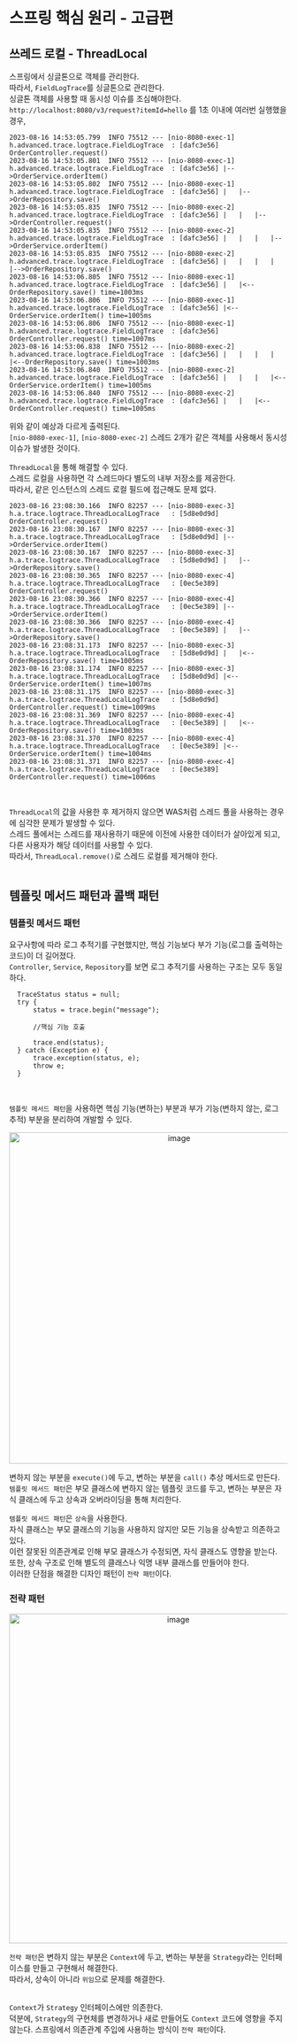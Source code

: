 # 스프링 핵심 원리 - 고급편

## 쓰레드 로컬 - ThreadLocal

스프링에서 싱글톤으로 객체를 관리한다.  
따라서, `FieldLogTrace`를 싱글톤으로 관리한다.  
싱글톤 객체를 사용할 때 동시성 이슈를 조심해야한다.  
`http://localhost:8080/v3/request?itemId=hello` 를 1초 이내에 여러번 실행했을 경우,

```
2023-08-16 14:53:05.799  INFO 75512 --- [nio-8080-exec-1] h.advanced.trace.logtrace.FieldLogTrace  : [dafc3e56] OrderController.request()
2023-08-16 14:53:05.801  INFO 75512 --- [nio-8080-exec-1] h.advanced.trace.logtrace.FieldLogTrace  : [dafc3e56] |-->OrderService.orderItem()
2023-08-16 14:53:05.802  INFO 75512 --- [nio-8080-exec-1] h.advanced.trace.logtrace.FieldLogTrace  : [dafc3e56] |   |-->OrderRepository.save()
2023-08-16 14:53:05.835  INFO 75512 --- [nio-8080-exec-2] h.advanced.trace.logtrace.FieldLogTrace  : [dafc3e56] |   |   |-->OrderController.request()
2023-08-16 14:53:05.835  INFO 75512 --- [nio-8080-exec-2] h.advanced.trace.logtrace.FieldLogTrace  : [dafc3e56] |   |   |   |-->OrderService.orderItem()
2023-08-16 14:53:05.835  INFO 75512 --- [nio-8080-exec-2] h.advanced.trace.logtrace.FieldLogTrace  : [dafc3e56] |   |   |   |   |-->OrderRepository.save()
2023-08-16 14:53:06.805  INFO 75512 --- [nio-8080-exec-1] h.advanced.trace.logtrace.FieldLogTrace  : [dafc3e56] |   |<--OrderRepository.save() time=1003ms
2023-08-16 14:53:06.806  INFO 75512 --- [nio-8080-exec-1] h.advanced.trace.logtrace.FieldLogTrace  : [dafc3e56] |<--OrderService.orderItem() time=1005ms
2023-08-16 14:53:06.806  INFO 75512 --- [nio-8080-exec-1] h.advanced.trace.logtrace.FieldLogTrace  : [dafc3e56] OrderController.request() time=1007ms
2023-08-16 14:53:06.838  INFO 75512 --- [nio-8080-exec-2] h.advanced.trace.logtrace.FieldLogTrace  : [dafc3e56] |   |   |   |   |<--OrderRepository.save() time=1003ms
2023-08-16 14:53:06.840  INFO 75512 --- [nio-8080-exec-2] h.advanced.trace.logtrace.FieldLogTrace  : [dafc3e56] |   |   |   |<--OrderService.orderItem() time=1005ms
2023-08-16 14:53:06.840  INFO 75512 --- [nio-8080-exec-2] h.advanced.trace.logtrace.FieldLogTrace  : [dafc3e56] |   |   |<--OrderController.request() time=1005ms
```

위와 같이 예상과 다르게 출력된다.  
`[nio-8080-exec-1]`, `[nio-8080-exec-2]` 스레드 2개가 같은 객체를 사용해서 동시성 이슈가 발생한 것이다.
<br>

`ThreadLocal`을 통해 해결할 수 있다.  
스레드 로컬을 사용하면 각 스레드마다 별도의 내부 저장소를 제공한다.  
따라서, 같은 인스턴스의 스레드 로컬 필드에 접근해도 문제 없다.

```
2023-08-16 23:08:30.166  INFO 82257 --- [nio-8080-exec-3] h.a.trace.logtrace.ThreadLocalLogTrace   : [5d8e0d9d] OrderController.request()
2023-08-16 23:08:30.167  INFO 82257 --- [nio-8080-exec-3] h.a.trace.logtrace.ThreadLocalLogTrace   : [5d8e0d9d] |-->OrderService.orderItem()
2023-08-16 23:08:30.167  INFO 82257 --- [nio-8080-exec-3] h.a.trace.logtrace.ThreadLocalLogTrace   : [5d8e0d9d] |   |-->OrderRepository.save()
2023-08-16 23:08:30.365  INFO 82257 --- [nio-8080-exec-4] h.a.trace.logtrace.ThreadLocalLogTrace   : [0ec5e389] OrderController.request()
2023-08-16 23:08:30.366  INFO 82257 --- [nio-8080-exec-4] h.a.trace.logtrace.ThreadLocalLogTrace   : [0ec5e389] |-->OrderService.orderItem()
2023-08-16 23:08:30.366  INFO 82257 --- [nio-8080-exec-4] h.a.trace.logtrace.ThreadLocalLogTrace   : [0ec5e389] |   |-->OrderRepository.save()
2023-08-16 23:08:31.173  INFO 82257 --- [nio-8080-exec-3] h.a.trace.logtrace.ThreadLocalLogTrace   : [5d8e0d9d] |   |<--OrderRepository.save() time=1005ms
2023-08-16 23:08:31.174  INFO 82257 --- [nio-8080-exec-3] h.a.trace.logtrace.ThreadLocalLogTrace   : [5d8e0d9d] |<--OrderService.orderItem() time=1007ms
2023-08-16 23:08:31.175  INFO 82257 --- [nio-8080-exec-3] h.a.trace.logtrace.ThreadLocalLogTrace   : [5d8e0d9d] OrderController.request() time=1009ms
2023-08-16 23:08:31.369  INFO 82257 --- [nio-8080-exec-4] h.a.trace.logtrace.ThreadLocalLogTrace   : [0ec5e389] |   |<--OrderRepository.save() time=1003ms
2023-08-16 23:08:31.370  INFO 82257 --- [nio-8080-exec-4] h.a.trace.logtrace.ThreadLocalLogTrace   : [0ec5e389] |<--OrderService.orderItem() time=1004ms
2023-08-16 23:08:31.371  INFO 82257 --- [nio-8080-exec-4] h.a.trace.logtrace.ThreadLocalLogTrace   : [0ec5e389] OrderController.request() time=1006ms
```

<br>

`ThreadLocal`의 값을 사용한 후 제거하지 않으면 WAS처럼 스레드 풀을 사용하는 경우에 심각한 문제가 발생할 수 있다.  
스레드 풀에서는 스레드를 재사용하기 때문에 이전에 사용한 데이터가 살아있게 되고, 다른 사용자가 해당 데이터를 사용할 수 있다.  
따라서, `ThreadLocal.remove()`로 스레드 로컬를 제거해야 한다.  
<br>

## 템플릿 메서드 패턴과 콜백 패턴

### 템플릿 메서드 패턴

요구사항에 따라 로그 추적기를 구현했지만, 핵심 기능보다 부가 기능(로그를 출력하는 코드)이 더 길어졌다.  
`Controller`, `Service`, `Repository`를 보면 로그 추적기를 사용하는 구조는 모두 동일하다.

```
  TraceStatus status = null;
  try {
      status = trace.begin("message");

      //핵심 기능 호출

      trace.end(status);
  } catch (Exception e) {
      trace.exception(status, e);
      throw e;
  }
```

<br>

`템플릿 메서드 패턴`을 사용하면 핵심 기능(변하는) 부분과 부가 기능(변하지 않는, 로그 추적) 부분을 분리하여 개발할 수 있다.

<p align="center">
  <img width="599" alt="image" src="https://github.com/0takkk/inflearn/assets/89503136/57ed3a91-0391-4353-91be-578068d09bb0">
</p>

변하지 않는 부분을 `execute()`에 두고, 변하는 부분을 `call()` 추상 메서드로 만든다.  
`템플릿 메서드 패턴`은 부모 클래스에 변하지 않는 템플릿 코드를 두고, 변하는 부분은 자식 클래스에 두고 상속과 오버라이딩을 통해 처리한다.
<br>

`템플릿 메서드 패턴`은 `상속`을 사용한다.  
자식 클래스는 부모 클래스의 기능을 사용하지 않지만 모든 기능을 상속받고 의존하고 있다.  
이런 잘못된 의존관계로 인해 부모 클래스가 수정되면, 자식 클래스도 영향을 받는다.  
또한, 상속 구조로 인해 별도의 클래스나 익명 내부 클래스를 만들어야 한다.  
이러한 단점을 해결한 디자인 패턴이 `전략 패턴`이다.

### 전략 패턴

<p align="center">
  <img width="596" alt="image" src="https://github.com/0takkk/inflearn/assets/89503136/c3cf349b-45b9-4379-bb1d-4baa75c13f1c">
</p>

`전략 패턴`은 변하지 않는 부분은 `Context`에 두고, 변하는 부분을 `Strategy`라는 인터페이스를 만들고 구현해서 해결한다.  
따라서, 상속이 아니라 `위임`으로 문제를 해결한다.  
<br>

`Context`가 `Strategy` 인터페이스에만 의존한다.  
덕분에, `Strategy`의 구현체를 변경하거나 새로 만들어도 `Context` 코드에 영향을 주지 않는다.
스프링에서 의존관계 주입에 사용하는 방식이 `전략 패턴`이다.  
<br>
